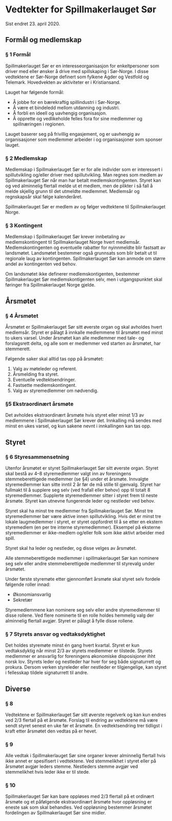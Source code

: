 # Vedtekter for Spillmakerlauget Sør

Sist endret 23. april 2020.

## Formål og medlemskap

### § 1 Formål

Spillmakerlauget Sør er en interesseorganisasjon for enkeltpersoner som driver med eller ønsker å drive med spillskaping i Sør-Norge. I disse vedtektene er Sør-Norge definert som fylkene Agder og Vestfold og Telemark. Hovedvekten av aktiviteter er i Kristiansand.

Lauget har følgende formål: 
- Å jobbe for en bærekraftig spillindustri i Sør-Norge.
- Å være et bindeledd mellom utdanning og industri.
- Å forbli en ideell og uavhengig organisasjon.
- Å opprette og vedlikeholde felles fora for sine medlemmer og spillnæringen i regionen.

Lauget baserer seg på frivillig engasjement, og er uavhengig av organisasjoner som medlemmer arbeider i og organisasjoner som sponser lauget.

### § 2 Medlemskap
Medlemskap i Spillmakerlauget Sør er for alle individer som er interessert i spillutvikling og/eller driver med spillutvikling. Man regnes som medlem av Spillmakerlauget Sør når man har betalt medlemskontingenten. Styret kan og ved alminnelig flertall melde ut et medlem, men de plikter i så fall å melde skjellig grunn til det utmeldte medlemmet.
Medlemsår og regnskapsår skal følge kalenderåret.

Spillmakerlauget Sør er medlem av og følger vedtektene til Spillmakerlauget Norge.

### § 3 Kontingent
Medlemskap i Spillmakerlauget Sør krever innbetaling av medlemskontingent til Spillmakerlauget Norge hvert medlemsår. Medlemskontingenten og eventuelle rabatter for nyinnmeldte blir fastsatt av landsmøtet. Landsmøtet bestemmer også grunnsats som blir betalt ut til regionale laug av kontingenten. Spillmakerlauget Sør kan anmode om større andel av kontingenten ved behov.

Om landsmøtet ikke definerer medlemskontigenten, bestemmer Spillmakerlauget Sør medlemskontigenten selv, men i utgangspunktet skal føringer fra Spillmakerlauget Norge gjelde.
 
## Årsmøtet

### § 4 Årsmøtet
Årsmøtet er Spillmakerlauget Sør sitt øverste organ og skal avholdes hvert medlemsår. Styret er pålagt å innkalle medlemmene til årsmøtet med minst to ukers varsel. Under årsmøtet kan alle medlemmer med tale- og forslagsrett delta, og alle som er medlemmer ved starten av årsmøtet, har stemmerett.

Følgende saker skal alltid tas opp på årsmøtet: 
1. Valg av møteleder og referent.
2. Årsmelding fra styret.
3. Eventuelle vedtektsendringer.
4. Fastsette medlemskontingent.
5. Valg av styremedlemmer om nødvendig.

### §5 Ekstraordinært årsmøte
Det avholdes ekstraordinært årsmøte hvis styret eller minst 1/3 av medlemmene i Spillmakerlauget Sør krever det. Innkalling må sendes med minst en ukes varsel, og kun sakene nevnt i innkallingen kan tas opp.
 
## Styret

### § 6 Styresammensetning
Utenfor årsmøtet er styret Spillmakerlauget Sør sitt øverste organ. Styret skal bestå av 4–8 styremedlemmer valgt inn av foreningens stemmeberettigede medlemmer (se §4) under et årsmøte. Innvalgte styremedlemmer kan sitte inntil 2 år før de må stille til gjenvalg. Styret har fullmakt til å supplere seg selv (ved frafall eller behov) opp til totalt 8 styremedlemmer. Supplerte styremedlemmer sitter i styret frem til neste årsmøte. Styret kan utnevne fungerende leder og nestleder ved behov.

Styret skal ha minst tre medlemmer fra Spillmakerlauget Sør. Minst tre styremedlemmer bør være aktive innen spillutvikling. Hvis det er minst tre lokale laugmedlemmer i styret, er styret oppfordret til å se etter en ekstern styremedlem (en per tre interne styremedlemmer). Eksempel på eksterne styremedlemmer er ikke-medlem og/eller folk som ikke aktivt arbeider med spill.

Styret skal ha leder og nestleder, og disse velges av årsmøtet.

Alle stemmeberettigede medlemmer i spillmakerlauget Sør kan nominere seg selv eller andre stemmeberettigede medlemmer til styrevalg under årsmøtet.

Under første styremøte etter gjennomført årsmøte skal styret selv fordele følgende roller innad:
-	Økonomiansvarlig
-	Sekretær

Styremedlemmene kan nominere seg selv eller andre styremedlemmer til disse rollene. Ved flere nominerte til en rolle holdes hemmelig valg der alminnelig flertall avgjør. Styret er pålagt å fylle disse rollene.

### § 7 Styrets ansvar og vedtaksdyktighet
Det holdes styremøte minst én gang hvert kvartal. Styret er kun vedtaksdyktig når minst 2/3 av styrets medlemmer er tilstede. Styrets medlemmer er ansvarlig for foreningens økonomiske disposisjoner ihht norsk lov. Styrets leder og nestleder har hver for seg både signaturrett og prokura. Dersom verken styreleder eller nestleder er tilgjengelige, kan styret i fellesskap tildele signaturrett til andre.
 
## Diverse

### § 8
Vedtektene er Spillmakerlauget Sør sitt øverste regelverk og kan kun endres ved 2/3 flertall på et årsmøte. Forslag til endring av vedtektene må være sendt styret senest en uke før et årsmøte. En vedtektsendring trer tidligst i kraft etter årsmøtet den vedtas på er hevet.

### § 9
Alle vedtak i Spillmakerlauget Sør sine organer krever alminnelig flertall hvis ikke annet er spesifisert i vedtektene. Ved stemmelikhet i styret eller på årsmøtet avgjør leders stemme. Nestleders stemme avgjør ved stemmelikhet hvis leder ikke er til stede.

### § 10

Spillmakerlauget Sør kan bare oppløses med 2/3 flertall på et ordinært årsmøte og et påfølgende ekstraordinært årsmøte hvor oppløsning er eneste sak som skal behandles. Ved oppløsning bestemmer årsmøtet fordelingen av Spillmakerlauget Sør sine midler.
